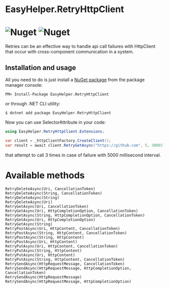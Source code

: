 # EasyHelper.RetryHttpClient
![Nuget](https://img.shields.io/nuget/v/EasyHelper.RetryHttpClient)
![Nuget](https://img.shields.io/nuget/dt/EasyHelper.RetryHttpClient)
========

Retries can be an effective way to handle api call failures with HttpClient that occur with cross-component communication in a system.

Installation and usage
----------------------

All you need to do is just install a [NuGet package](https://www.nuget.org/packages/EasyHelper.RetryHttpClient/)
from the package manager console:
```
PM> Install-Package EasyHelper.RetryHttpClient
```
or through .NET CLI utility:
```
$ dotnet add package EasyHelper.RetryHttpClient
```

Now you can use SelectorAttribute in your code:
```csharp
using EasyHelper.RetryHttpClient.Extensions;
```
```csharp
var client = _httpClientFactory.CreateClient();
var result = await client.RetryGetAsync("https://github.com", 5, 3000));
```
that attempt to call 3 times in case of failure with 5000 millisecond interval.

# Available methods
```
RetryDeleteAsync(Uri, CancellationToken)
RetryDeleteAsync(String, CancellationToken)
RetryDeleteAsync(String)
RetryDeleteAsync(Uri)
RetryGetAsync(Uri, CancellationToken)
RetryGetAsync(Uri, HttpCompletionOption, CancellationToken)
RetryGetAsync(String, HttpCompletionOption, CancellationToken)
RetryGetAsync(Uri, HttpCompletionOption)
RetryGetAsync(String)
RetryPostAsync(Uri, HttpContent, CancellationToken)
RetryPostAsync(String, HttpContent, CancellationToken)
RetryPostAsync(String, HttpContent)
RetryPostAsync(Uri, HttpContent)
RetryPutAsync(Uri, HttpContent, CancellationToken)
RetryPutAsync(String, HttpContent)
RetryPutAsync(Uri, HttpContent)
RetryPutAsync(String, HttpContent, CancellationToken)
RetrySendAsync(HttpRequestMessage, CancellationToken)
RetrySendAsync(HttpRequestMessage, HttpCompletionOption, CancellationToken)
RetrySendAsync(HttpRequestMessage)
RetrySendAsync(HttpRequestMessage, HttpCompletionOption)
```
